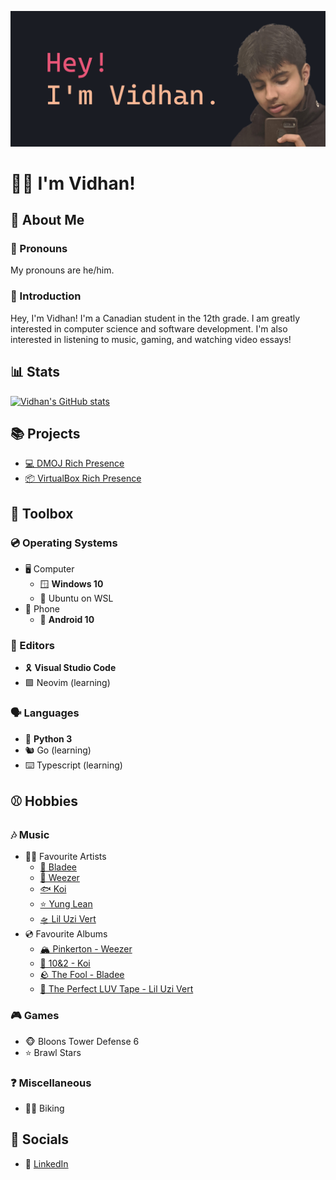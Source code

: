 ![Banner Image](assets/banner.png)

# 👦🏽 I'm Vidhan!

## 👋 About Me

### 🧒 Pronouns

My pronouns are he/him.

### 🤝 Introduction

Hey, I'm Vidhan! I'm a Canadian student in the 12th grade. I am greatly interested in computer science and software development. I'm also interested in listening to music, gaming, and watching video essays!

## 📊 Stats

[![Vidhan's GitHub stats](https://github-readme-stats.vercel.app/api?username=vidhanlol&count_private=true&show_icons=true&theme=bear)](https://github.com/anuraghazra/github-readme-stats)

## 📚 Projects

* [💻 DMOJ Rich Presence](https://premid.app/store/presences/DMOJ)
* [📦 VirtualBox Rich Presence](https://github.com/vidhanlol/virtualbox-rich-presence)

## 🧰 Toolbox

### 💿 Operating Systems

* 🖥️ Computer
  * 🪟 **Windows 10**
  * 🐧 Ubuntu on WSL
* 📱 Phone
  * 🤖 **Android 10**

### 📝 Editors

* 🎗️ **Visual Studio Code**
* 🟩 Neovim (learning)

### 🗣️ Languages

* 🐍 **Python 3**
* 🐿️ Go (learning)
* ⌨️ Typescript (learning)

## ⚾ Hobbies

### 🎶 Music

* 👨‍🎤 Favourite Artists
  * [👼 Bladee](https://open.spotify.com/artist/2xvtxDNInKDV4AvGmjw6d1)
  * [👬 Weezer](https://open.spotify.com/artist/3jOstUTkEu2JkjvRdBA5Gu)
  * [🐟 Koi](https://open.spotify.com/artist/76Plkuk64KSXfG04kwxNZk)
  * [⭐ Yung Lean](https://open.spotify.com/artist/67lytN32YpUxiSeWlKfHJ3)
  * [🛸 Lil Uzi Vert](https://open.spotify.com/artist/4O15NlyKLIASxsJ0PrXPfz)
* 💿 Favourite Albums
  * [🏔️ Pinkerton - Weezer](https://open.spotify.com/album/3jWhmYMAWw5NvHTTeiQtfl)
  * [🚗 10&2 - Koi](https://open.spotify.com/album/40CTcZo5mU4ljfi6vH71bv)
  * [🪨 The Fool - Bladee](https://open.spotify.com/album/2WEWkTfh6gj1oi63K5cFQS)
  * [🌌 The Perfect LUV Tape - Lil Uzi Vert](https://open.spotify.com/album/6LX75kNicFqjjiAOeZgN67)

### 🎮 Games

* 🐵 Bloons Tower Defense 6
* ⭐ Brawl Stars

### ❓ Miscellaneous

* 🚴‍♂️ Biking

## 💬 Socials

* 💼 [LinkedIn](https://www.linkedin.com/in/vidhanlol/)
